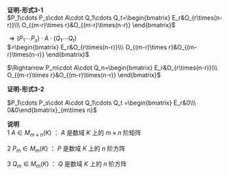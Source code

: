**证明-形式3-1**  
$P_1\cdots P_s\cdot A\cdot Q_1\cdots Q_t=\begin{bmatrix}  
E_r&O_{r\times(n-r)}\\\  
O_{(m-r)\times r}&O_{(m-r)\times(n-r)}  
\end{bmatrix}$  
  
$\Rightarrow  
(P_1\cdots P_s)\cdot A\cdot (Q_1\cdots Q_t)$  
$=\begin{bmatrix}  
E_r&O_{r\times(n-r)}\\\  
O_{(m-r)\times r}&O_{(m-r)\times(n-r)}  
\end{bmatrix}$  
  
$\Rightarrow  
P_m\cdot A\cdot Q_n=\begin{bmatrix}  
E_r&O_{r\times(n-r)}\\\  
O_{(m-r)\times r}&O_{(m-r)\times(n-r)}  
\end{bmatrix}$  
  
**证明-形式3-2**  
  
$P_1\cdots P_s\cdot A\cdot Q_1\cdots Q_t  
=\begin{bmatrix}  
E_r&0\\\ 0&0\end{bmatrix}_{m\times n}$  
  
**说明**  
1  $A\in M_{m\times n}(K)$ ： $A$ 是数域 $K$ 上的 $m\times n$ 阶矩阵  
  
2  $P_m\in M_m(K)$ ： $P$ 是数域 $K$ 上的 $n$ 阶方阵  
  
3  $Q_m\in M_m(K)$ ： $Q$ 是数域 $K$ 上的 $n$ 阶方阵  

